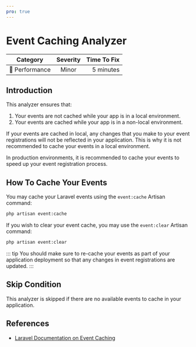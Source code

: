 ```yaml
---
pro: true
---
```


# Event Caching Analyzer <Badge text="PRO" type="tip"/>

| Category       | Severity   | Time To Fix  |
| -------------  |:----------:| ------------:|
| :rocket: Performance | Minor | 5 minutes   |

## Introduction

This analyzer ensures that:

1. Your events are not cached while your app is in a local environment.
2. Your events are cached while your app is in a non-local environment.

If your events are cached in local, any changes that you make to your event registrations will not be reflected in your application. This is why it is not recommended to cache your events in a local environment.

In production environments, it is recommended to cache your events to speed up your event registration process.

## How To Cache Your Events

You may cache your Laravel events using the `event:cache` Artisan command:
```bash
php artisan event:cache
```

If you wish to clear your event cache, you may use the `event:clear` Artisan command:
```bash
php artisan event:clear
```

::: tip
You should make sure to re-cache your events as part of your application deployment so that any changes in event registrations are updated.
:::

## Skip Condition

This analyzer is skipped if there are no available events to cache in your application. 

## References

- [Laravel Documentation on Event Caching](https://laravel.com/docs/events#event-discovery-in-production)